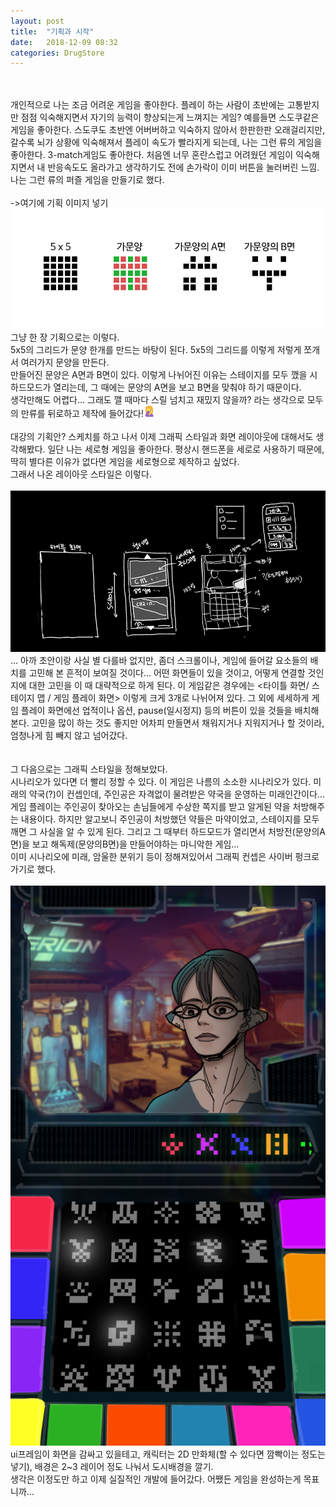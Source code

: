 ```yaml
---
layout: post
title:  "기획과 시작"
date:   2018-12-09 08:32
categories: DrugStore
---
```

<br>
<br>
개인적으로 나는 조금 어려운 게임을 좋아한다. 플레이 하는 사람이 초반에는 
고통받지만 점점 익숙해지면서 자기의 능력이 향상되는게 느껴지는 게임? 예를들면 스도쿠같은 게임을 좋아한다. 
스도쿠도 초반엔 어버버하고 익숙하지 않아서 한판한판 오래걸리지만, 갈수록 뇌가 상황에 익숙해져서 플레이 속도가 빨라지게 되는데, 
나는 그런 류의 게임을 좋아한다. 3-match게임도 좋아한다. 처음엔 너무 혼란스럽고 어려웠던 게임이 익숙해지면서 내 반응속도도 올라가고 생각하기도 전에 
손가락이 이미 버튼을 눌러버린 느낌. 나는 그런 류의 퍼즐 게임을 만들기로 했다. <br>
<br>
->여기에 기획 이미지 넣기
<br>
<img src="/images/post_attach/project000/기획안.png">
그냥 한 장 기획으로는 이렇다. <br>
5x5의 그리드가 문양 한개를 만드는 바탕이 된다. 5x5의 그리드를 이렇게 저렇게 쪼개서 여러가지 문양을 만든다.<br>
만들어진 문양은 A면과 B면이 있다. 이렇게 나뉘어진 이유는 스테이지를 모두 깼을 시 하드모드가 열리는데, 그 때에는 문양의 A면을 보고 B면을 맞춰야 하기 때문이다.<br>
생각만해도 어렵다... 그래도 깰 때마다 스릴 넘치고 재밌지 않을까? 라는 생각으로 모두의 만류를 뒤로하고 제작에 들어갔다!<img width="18px" height="18px" src="/images/emojis/emj_palmface.png">
<br>
<br>
대강의 기획안? 스케치를 하고 나서 이제 그래픽 스타일과 화면 레이아웃에 대해서도 생각해봤다. 일단 나는 세로형 게임을 좋아한다. 평상시 핸드폰을 세로로 사용하기 때문에, 딱히 별다른 이유가 없다면 게임을 세로형으로 제작하고 싶었다.<br>
그래서 나온 레이아웃 스타일은 이렇다.<br>
<br>
<img src="/images/post_attach/project000/화면레이아웃스케치.png">
<br>
... 아까 초안이랑 사실 별 다를바 없지만, 좀더 스크롤이나, 게임에 들어갈 요소들의 배치를 고민해 본 흔적이 보여질 것이다... 어떤 화면들이 있을 것이고, 어떻게 연결할 것인지에 대한 고민을 이 때 대략적으로 하게 된다. 이 게임같은 경우에는 <타이틀 화면/ 스테이지 맵 / 게임 플레이 화면> 이렇게 크게 3개로 나뉘어져 있다. 그 외에 세세하게 게임 플레이 화면에선 업적이나 옵션, pause(일시정지) 등의 버튼이 있을 것들을 배치해본다. 고민을 많이 하는 것도 좋지만 어차피 만들면서 채워지거나 지워지거나 할 것이라, 엄청나게 힘 빼지 않고 넘어갔다.<br>
<br>
<br>
그 다음으로는 그래픽 스타일을 정해보았다.<br>
시나리오가 있다면 더 빨리 정할 수 있다. 이 게임은 나름의 소소한 시나리오가 있다. 미래의 약국(?)이 컨셉인데, 주인공은 자격없이 물려받은 약국을 운영하는 미래인간이다... 게임 플레이는 주인공이 찾아오는 손님들에게 수상한 쪽지를 받고 알게된 약을 처방해주는 내용이다. 하지만 알고보니 주인공이 처방했던 약들은 마약이었고, 스테이지를 모두 깨면 그 사실을 알 수 있게 된다. 그리고 그 때부터 하드모드가 열리면서 처방전(문양의A면)을 보고 해독제(문양의B면)을 만들어야하는 마니악한 게임... <br>
이미 시나리오에 미래, 암울한 분위기 등이 정해져있어서 그래픽 컨셉은 사이버 펑크로 가기로 했다.<br>
<br>
<img wid="600px" src="/images/post_attach/project000/레이아웃 스타일.png">
<br>
ui프레임이 화면을 감싸고 있을테고, 캐릭터는 2D 만화체(할 수 있다면 깜빡이는 정도는 넣기), 배경은 2~3 레이어 정도 나눠서 도시배경을 깔기.<br>
생각은 이정도만 하고 이제 실질적인 개발에 들어갔다. 어쨌든 게임을 완성하는게 목표니까...







